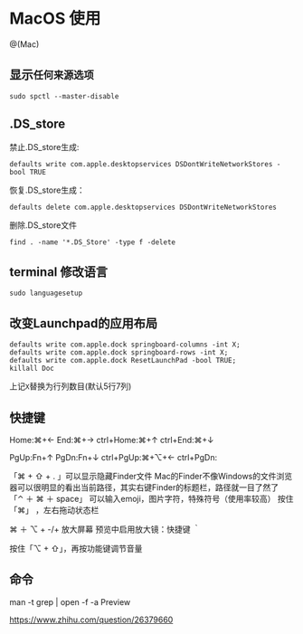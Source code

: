 # MacOS 使用


@(Mac)


## 显示`任何来源选项`

```
sudo spctl --master-disable
```

## .DS_store

禁止.DS_store生成:

```
defaults write com.apple.desktopservices DSDontWriteNetworkStores -bool TRUE
```

恢复.DS_store生成：

```
defaults delete com.apple.desktopservices DSDontWriteNetworkStores
```

删除.DS_store文件
```
find . -name '*.DS_Store' -type f -delete
```

## terminal 修改语言

```
sudo languagesetup
```

## 改变Launchpad的应用布局

```
defaults write com.apple.dock springboard-columns -int X;
defaults write com.apple.dock springboard-rows -int X;
defaults write com.apple.dock ResetLaunchPad -bool TRUE;
killall Doc
```
上记`X`替换为行列数目(默认5行7列)

## 快捷键

Home:⌘+←
End:⌘+→
ctrl+Home:⌘+↑
ctrl+End:⌘+↓

PgUp:Fn+↑
PgDn:Fn+↓
ctrl+PgUp:⌘+⌥+←
ctrl+PgDn:

「⌘ + ⇧ + . 」可以显示隐藏Finder文件
Mac的Finder不像Windows的文件浏览器可以很明显的看出当前路径，其实右键Finder的标题栏，路径就一目了然了
「⌃ ＋ ⌘ ＋ space」 可以输入emoji，图片字符，特殊符号（使用率较高）
按住 「⌘」 ，左右拖动状态栏


⌘ ＋ ⌥ + -/+ 放大屏幕
预览中启用放大镜：快捷键 ｀ 

按住「⌥  +  ⇧」，再按功能键调节音量

## 命令

man -t grep | open -f -a Preview


https://www.zhihu.com/question/26379660
